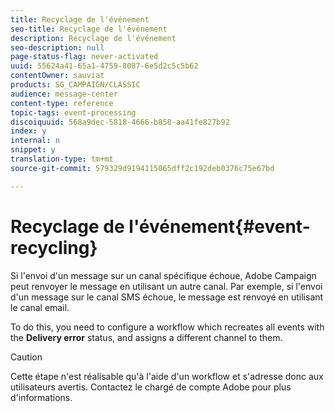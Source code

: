 ```yaml
---
title: Recyclage de l'événement
seo-title: Recyclage de l'événement
description: Recyclage de l'événement
seo-description: null
page-status-flag: never-activated
uuid: 55624a41-65a1-4759-8087-6e5d2c5c5b62
contentOwner: sauviat
products: SG_CAMPAIGN/CLASSIC
audience: message-center
content-type: reference
topic-tags: event-processing
discoiquuid: 568a9dec-5818-4666-b858-aa41fe827b92
index: y
internal: n
snippet: y
translation-type: tm+mt
source-git-commit: 579329d9194115065dff2c192deb0376c75e67bd

---
```



# Recyclage de l&#39;événement{#event-recycling}

Si l&#39;envoi d&#39;un message sur un canal spécifique échoue, Adobe Campaign peut renvoyer le message en utilisant un autre canal. Par exemple, si l&#39;envoi d&#39;un message sur le canal SMS échoue, le message est renvoyé en utilisant le canal email.

To do this, you need to configure a workflow which recreates all events with the **Delivery error** status, and assigns a different channel to them.

>[!CAUTION]
>
>Cette étape n&#39;est réalisable qu&#39;à l&#39;aide d&#39;un workflow et s&#39;adresse donc aux utilisateurs avertis. Contactez le chargé de compte Adobe pour plus d&#39;informations.

